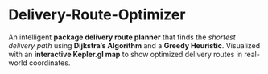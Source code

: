 # Delivery-Route-Optimizer
An intelligent **package delivery route planner** that finds the *shortest delivery path* using **Dijkstra’s Algorithm** and a **Greedy Heuristic**.   Visualized with an **interactive Kepler.gl map** to show optimized delivery routes in real-world coordinates.
